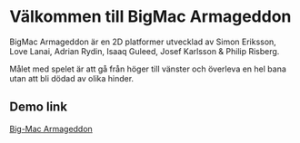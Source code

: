# Välkommen till BigMac Armageddon

BigMac Armageddon är en 2D platformer utvecklad av Simon Eriksson, Love Lanai, Adrian Rydin, Isaaq Guleed, Josef Karlsson & Philip Risberg.

Målet med spelet är att gå från höger till vänster och överleva en hel bana utan att bli dödad av olika hinder.

## Demo link
[Big-Mac Armageddon](https://bigmacarmageddon.netlify.app/)
